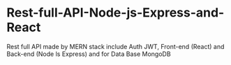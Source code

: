 # Rest-full-API-Node-js-Express-and-React
Rest full API made by MERN stack include Auth JWT, Front-end (React) and Back-end (Node ls Express) and for Data Base MongoDB
